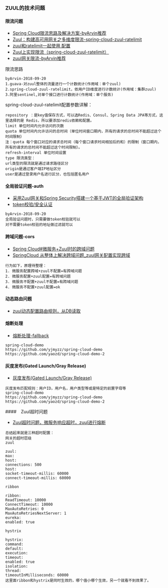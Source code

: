### ZUUL的技术问题

#### 限流问题
- [Spring Cloud限流思路及解决方案-byArvin推荐](https://www.cnblogs.com/xifenglou/p/8519700.html)
- [Zuul：构建高可用网关之多维度限流-spring-cloud-zuul-ratelimit](https://www.jianshu.com/p/681c3b368eed)
- [zuul和ratelimit一起使用 配置](https://blog.csdn.net/weixin_40066829/article/details/79456806)
- [Zuul上实现限流（spring-cloud-zuul-ratelimit）](https://www.jianshu.com/p/d165e12df1da)
- [zuul网关限流-byArvin推荐](https://blog.csdn.net/SHIYUN123zw/article/details/82315252)

限流思路
```
byArvin-2018-09-20
1.guava-对zuul整体的流量进行一个计数统计(作用域：单个zuul)
2.spring-cloud-zuul-ratelimit，依用户ID维度进行计数统计(作用域：集群zuul)
3.阿里sentinel,对单个接口进行计数统计(作用域：单个服务)
```
spring-cloud-zuul-ratelimit配置参数详解：
```
repository ：是key值保存方式，可以选Redis、Consul、Spring Data JPA等方式，这里选择的是 Redis，所以要添加redis依赖和配置。
limit 单位时间内允许访问的次数
quota 单位时间内允许访问的总时间（单位时间窗口期内，所有的请求的总时间不能超过这个时间限制）
注：quota 每个窗口对应的请求总时间（每个窗口请求时间相加后的和）的限制（窗口期内，所有的请求的总时间不能超过这个时间限制）。
refresh-interval 单位时间设置
type 限流类型：
url类型的限流就是通过请求路径区分
origin是通过客户端IP地址区分
user是通过登录用户名进行区分，也包括匿名用户
```

#### 全局验证问题-auth
- [采用Zuul网关和Spring Security搭建一个基于JWT的全局验证架构](https://blog.csdn.net/daijinmingcn/article/details/79261610)
- [token校验/安全认证](http://www.cnblogs.com/yjmyzz/p/spring-cloud-zuul-demo.html#)

```
byArvin-2018-09-20
全局验证问题时，只需要做token校验就可以
对不需要token校验的地址做过滤就可以
```

#### 跨域问题-cors
- [Spring Cloud#微服务+Zuul时的跨域问题](https://blog.csdn.net/xichenguan/article/details/77394779)
- [SpringCloud 从整体上解决跨域问题_zuul网关配置实现跨域](https://blog.csdn.net/lidew521/article/details/82625296)

```
行为如下，原理待整理： 
1. 微服务配置跨域+zuul不配置=有跨域问题 
2. 微服务配置+zuul配置=有跨域问题 
3. 微服务不配置+zuul不配置=有跨域问题 
4. 微服务不配置+zuul配置=ok
```
#### 动态路由问题
- [zuul动态配置路由规则，从DB读取](https://blog.csdn.net/hxpjava1/article/details/78304003)

#### 熔断处理
- [熔断处理-fallback](http://www.cnblogs.com/yjmyzz/p/spring-cloud-zuul-demo.html)

```
spring-cloud-demo
https://github.com/yjmyzz/spring-cloud-demo
https://github.com/yaozd/spring-cloud-demo-2
```
#### 灰度发布(Gated Launch/Gray Release)
- [灰度发布(Gated Launch/Gray Release)](http://www.cnblogs.com/yjmyzz/p/spring-cloud-zuul-demo.html#)

```
灰度发布匹配规则：用户ID，用户名，用户类型等或是特定的前置字母等
spring-cloud-demo
https://github.com/yjmyzz/spring-cloud-demo
https://github.com/yaozd/spring-cloud-demo-2
```
####　Zuul超时问题
- [Zuul超时问题，微服务响应超时，zuul进行熔断](https://blog.csdn.net/tianyaleixiaowu/article/details/78772269)

```
总结起来就是三种超时配置： 
网关的超时层级 
zuul

zuul: 
max: 
host: 
connections: 500 
host: 
socket-timeout-millis: 60000 
connect-timeout-millis: 60000

ribbon

ribbon: 
ReadTimeout: 10000 
ConnectTimeout: 10000 
MaxAutoRetries: 0 
MaxAutoRetriesNextServer: 1 
eureka: 
enabled: true

hystrix

hystrix: 
command: 
default: 
execution: 
timeout: 
enabled: true 
isolation: 
thread: 
timeoutInMilliseconds: 60000 
这里面ribbon和hystrix是同时生效的，哪个值小哪个生效，另一个就看不到效果了。
```


